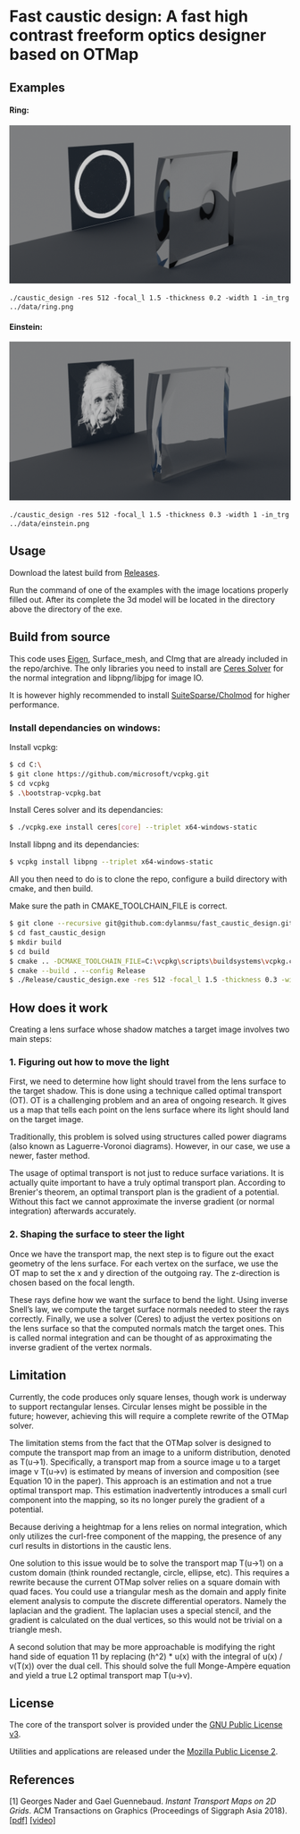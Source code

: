 # Fast caustic design: A fast high contrast freeform optics designer based on OTMap

## Examples

#### Ring:
![ring simulation](data/ring_sim.png)

```
./caustic_design -res 512 -focal_l 1.5 -thickness 0.2 -width 1 -in_trg ../data/ring.png
```

#### Einstein:
![einstein simulation](data/einstein_sim.png)

```
./caustic_design -res 512 -focal_l 1.5 -thickness 0.3 -width 1 -in_trg ../data/einstein.png
```

## Usage

Download the latest build from [Releases](https://github.com/dylanmsu/fast_caustic_design/releases). 

Run the command of one of the examples with the image locations properly filled out. After its complete the 3d model will be located in the directory above the directory of the exe.
## Build from source

This code uses [Eigen](https://eigen.tuxfamily.org), Surface_mesh, and CImg that are already included in the repo/archive.
The only libraries you need to install are [Ceres Solver](http://ceres-solver.org/) for the normal integration and libpng/libjpg for image IO.

It is however highly recommended to install [SuiteSparse/Cholmod](http://faculty.cse.tamu.edu/davis/suitesparse.html) for higher performance.

### Install dependancies on windows:
Install vcpkg:
```bash
$ cd C:\
$ git clone https://github.com/microsoft/vcpkg.git
$ cd vcpkg
$ .\bootstrap-vcpkg.bat
```

Install Ceres solver and its dependancies:
```bash
$ ./vcpkg.exe install ceres[core] --triplet x64-windows-static
```

Install libpng
 and its dependancies:
```bash
$ vcpkg install libpng --triplet x64-windows-static
```

All you then need to do is to clone the repo, configure a build directory with cmake, and then build.

Make sure the path in CMAKE_TOOLCHAIN_FILE is correct.

````bash
$ git clone --recursive git@github.com:dylanmsu/fast_caustic_design.git
$ cd fast_caustic_design
$ mkdir build
$ cd build
$ cmake .. -DCMAKE_TOOLCHAIN_FILE=C:\vcpkg\scripts\buildsystems\vcpkg.cmake -DVCPKG_TARGET_TRIPLET=x64-windows-static -DCMAKE_MSVC_RUNTIME_LIBRARY=MultiThreaded -DCMAKE_BUILD_TYPE=Release
$ cmake --build . --config Release
$ ./Release/caustic_design.exe -res 512 -focal_l 1.5 -thickness 0.3 -width 1 -in_trg ../data/einstein.png
````

## How does it work
Creating a lens surface whose shadow matches a target image involves two main steps:

### 1. Figuring out how to move the light
First, we need to determine how light should travel from the lens surface to the target shadow. This is done using a technique called optimal transport (OT). OT is a challenging problem and an area of ongoing research. It gives us a map that tells each point on the lens surface where its light should land on the target image.

Traditionally, this problem is solved using structures called power diagrams (also known as Laguerre-Voronoi diagrams). However, in our case, we use a newer, faster method.

The usage of optimal transport is not just to reduce surface variations. It is actually quite important to have a truly optimal transport plan. According to Brenier's theorem, an optimal transport plan is the gradient of a potential. Without this fact we cannot approximate the inverse gradient (or normal integration) afterwards accurately.

### 2. Shaping the surface to steer the light
Once we have the transport map, the next step is to figure out the exact geometry of the lens surface. For each vertex on the surface, we use the OT map to set the x and y direction of the outgoing ray. The z-direction is chosen based on the focal length.

These rays define how we want the surface to bend the light. Using inverse Snell’s law, we compute the target surface normals needed to steer the rays correctly. Finally, we use a solver (Ceres) to adjust the vertex positions on the lens surface so that the computed normals match the target ones. This is called normal integration and can be thought of as approximating the inverse gradient of the vertex normals.
## Limitation
Currently, the code produces only square lenses, though work is underway to support rectangular lenses. Circular lenses might be possible in the future; however, achieving this will require a complete rewrite of the OTMap solver.

The limitation stems from the fact that the OTMap solver is designed to compute the transport map from an image to a uniform distribution, denoted as T(u->1). Specifically, a transport map from a source image u to a target image v T(u->v) is estimated by means of inversion and composition (see Equation 10 in the paper). This approach is an estimation and not a true optimal transport map. This estimation inadvertently introduces a small curl component into the mapping, so its no longer purely the gradient of a potential.

Because deriving a heightmap for a lens relies on normal integration, which only utilizes the curl-free component of the mapping, the presence of any curl results in distortions in the caustic lens.

One solution to this issue would be to solve the transport map T(u->1) on a custom domain (think rounded rectangle, circle, ellipse, etc). This requires a rewrite because the current OTMap solver relies on a square domain with quad faces. You could use a triangular mesh as the domain and apply finite element analysis to compute the discrete differential operators. Namely the laplacian and the gradient. The laplacian uses a special stencil, and the gradient is calculated on the dual vertices, so this would not be trivial on a triangle mesh.

A second solution that may be more approachable is modifying the right hand side of equation 11 by replacing (h^2) * u(x) with the integral of u(x) / v(T(x)) over the dual cell. This should solve the full Monge-Ampère equation and yield a true L2 optimal transport map T(u->v).

## License

The core of the transport solver is provided under the [GNU Public License v3](https://www.gnu.org/licenses/gpl-3.0.html).

Utilities and applications are released under the [Mozilla Public License 2](https://www.mozilla.org/en-US/MPL/2.0/).

## References

[1] Georges Nader and Gael Guennebaud. _Instant Transport Maps on 2D Grids_. ACM Transactions on Graphics (Proceedings of Siggraph Asia 2018). [[pdf]](https://hal.inria.fr/hal-01884157) [[video]](https://www.youtube.com/watch?v=Ofz4-reJQRk)
